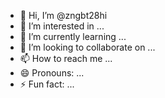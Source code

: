 - 👋 Hi, I’m @zngbt28hi
- 👀 I’m interested in ...
- 🌱 I’m currently learning ...
- 💞️ I’m looking to collaborate on ...
- 📫 How to reach me ...
- 😄 Pronouns: ...
- ⚡ Fun fact: ...

<!---
zngbt28hi/zngbt28hi is a ✨ special ✨ repository because its `README.md` (this file) appears on your GitHub profile.
You can click the Preview link to take a look at your changes.
--->
